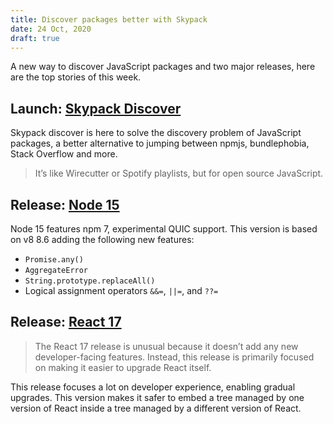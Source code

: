 ```yaml
---
title: Discover packages better with Skypack
date: 24 Oct, 2020
draft: true
---
```


A new way to discover JavaScript packages and two major releases, here are the top stories of this week.

## Launch: [Skypack Discover](https://www.skypack.dev/blog/2020/10/introducing-skypack-discover/)

Skypack discover is here to solve the discovery problem of JavaScript packages, a better alternative to jumping between npmjs, bundlephobia, Stack Overflow and more.

> It’s like Wirecutter or Spotify playlists, but for open source JavaScript.

## Release: [Node 15](https://nodejs.medium.com/node-js-v15-0-0-is-here-deb00750f278)

Node 15 features npm 7, experimental QUIC support. This version is based on v8 8.6 adding the following new features:

- `Promise.any()`
- `AggregateError`
- `String.prototype.replaceAll()`
- Logical assignment operators `&&=`, `||=`, and `??=`

## Release: [React 17](https://reactjs.org/blog/2020/10/20/react-v17.html)

> The React 17 release is unusual because it doesn’t add any new developer-facing features. Instead, this release is primarily focused on making it easier to upgrade React itself.

This release focuses a lot on developer experience, enabling gradual upgrades. This version makes it safer to embed a tree managed by one version of React inside a tree managed by a different version of React.
